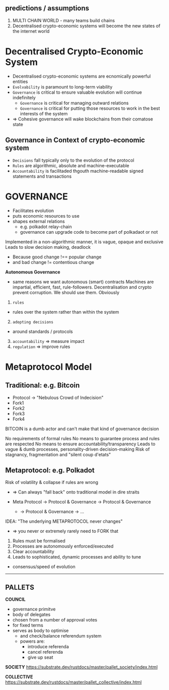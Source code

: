## predictions / assumptions
1. MULTI CHAIN WORLD - many teams build chains
2. Decentralised crypto-economic systems will become the new states of the internet world

# Decentralised Crypto-Economic System
* Decentralised crypto-economic systems are ecnomically powerful entities
* `Evolvability` is paramount to long-term viability
* `Governance` is critical to ensure valuable evolution will continue indefinitely
  * `Governance` is critical for managing outward relations
  * `Governance` is critical for putting those resources to work in the best interests of the system
* => Cohesive governance will wake blockchains from their comatose state

## Governance in Context of crypto-economic system
* `Decisions` fall typically only to the evolution of the protocol
* `Rules` are algorithmic, absolute and machine-executable
* `Accountability` is facilitaded thgouth machine-readable signed statements and transactions


# GOVERNANCE
* Facilitates evolution
* puts economic resources to use
* shapes external relations
  * e.g. polkadot relay-chain
  * governance can upgrade code to become part of polkadaot or not

Implemented in a non-algorithmic manner,
it is vague, opaque and exclusive
Leads to slow decision making, deadlock
* Because good change !== popular change
* and bad change != contentious change


**Autonomous Governance**
* same reasons we want autonomous (smart) contracts
Machines are impartial, efficient, fast, rule-followers.
Decentralisation and crypto prevent corruption.
We should use them. Obviously

1. `rules`
  * rules over the system rather than within the system
2. `adopting decisions`
  * around standards / protocols
3. `accountability` => measure impact
4. `regulation` => improve rules


# Metaprotocol Model

## Traditional: e.g. Bitcoin
* Protocol -> "Nebulous Crowd of Indecision"
 * Fork1
 * Fork2
 * Fork3
 * Fork4

 BITCOIN is a dumb actor and can't make that kind of governance decision

No requirements of formal rules
No means to guarantee process and rules are respected
No means to ensure accountability/transparency
Leads to vague & dumb processes, personality-driven decision-making
Risk of stagnancy, fragmentation and "silent coup d'etats"

## Metaprotocol: e.g. Polkadot
Risk of volatility & collapse if rules are wrong
* => Can always "fall back" onto traditional model in dire straits


* Meta Protocol -> Protocol & Governance -> Protocol & Governance
  * -> Protocol & Governance -> ...

IDEA: "The underlying METAPROTOCOL never changes"
  * => you never or extremely rarely need to FORK that

1. Rules must be formalised
2. Processes are autonomously enforced/executed
3. Clear accountability
4. Leads to sophisticated, dynamic processes and ability to tune
  * consensus/speed of evolution


-------------------------------------------------
## PALLETS

**COUNCIL**
* governance primitve
* body of delegates
* chosen from a number of approval votes
* for fixed terms
* serves as body to optimise
  * and check/balance referendum system
  * powers are:
    * introduce referenda
    * cancel referenda
    * give up seat

**SOCIETY**
https://substrate.dev/rustdocs/master/pallet_society/index.html

**COLLECTIVE**
https://substrate.dev/rustdocs/master/pallet_collective/index.html
